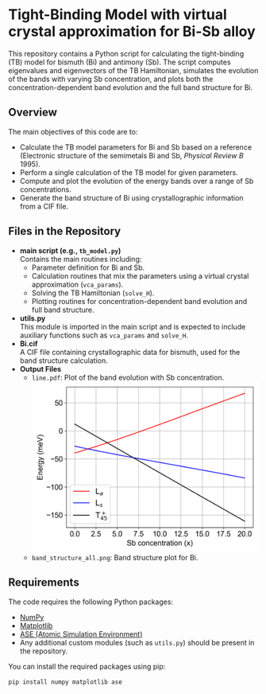 # Tight-Binding Model with virtual crystal approximation for Bi-Sb alloy

This repository contains a Python script for calculating the tight-binding (TB) model for bismuth (Bi) and antimony (Sb). The script computes eigenvalues and eigenvectors of the TB Hamiltonian, simulates the evolution of the bands with varying Sb concentration, and plots both the concentration-dependent band evolution and the full band structure for Bi.

## Overview

The main objectives of this code are to:
- Calculate the TB model parameters for Bi and Sb based on a reference (Electronic structure of the semimetals Bi and Sb, *Physical Review B* 1995).
- Perform a single calculation of the TB model for given parameters.
- Compute and plot the evolution of the energy bands over a range of Sb concentrations.
- Generate the band structure of Bi using crystallographic information from a CIF file.

## Files in the Repository

- **main script (e.g., `tb_model.py`)**  
  Contains the main routines including:
  - Parameter definition for Bi and Sb.
  - Calculation routines that mix the parameters using a virtual crystal approximation (`vca_params`).
  - Solving the TB Hamiltonian (`solve_H`).
  - Plotting routines for concentration-dependent band evolution and full band structure.
- **utils.py**  
  This module is imported in the main script and is expected to include auxiliary functions such as `vca_params` and `solve_H`.
- **Bi.cif**  
  A CIF file containing crystallographic data for bismuth, used for the band structure calculation.
- **Output Files**  
  - `line.pdf`: Plot of the band evolution with Sb concentration.
  ![line](line.png)
  - `band_structure_all.png`: Band structure plot for Bi.

## Requirements

The code requires the following Python packages:
- [NumPy](https://numpy.org/)
- [Matplotlib](https://matplotlib.org/)
- [ASE (Atomic Simulation Environment)](https://wiki.fysik.dtu.dk/ase/)
- Any additional custom modules (such as `utils.py`) should be present in the repository.

You can install the required packages using pip:

```bash
pip install numpy matplotlib ase
